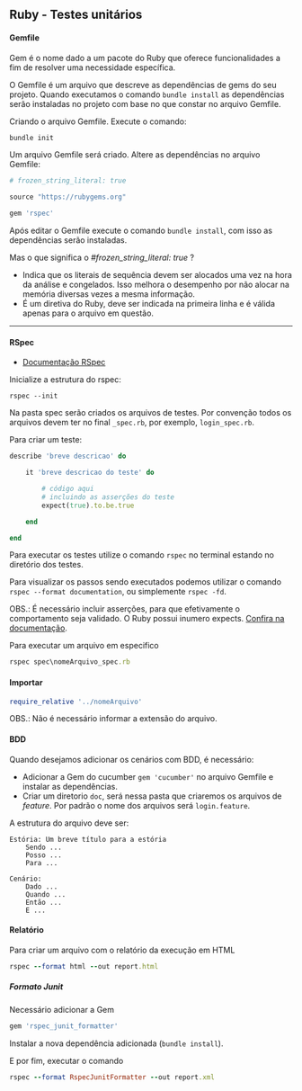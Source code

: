 ## Ruby - Testes unitários

#### Gemfile

Gem é o nome dado a um pacote do Ruby que oferece funcionalidades a fim de resolver uma necessidade específica.

O Gemfile é um arquivo que descreve as dependências de gems do seu projeto. Quando executamos o comando ```bundle install``` as dependências serão instaladas no projeto com base no que constar no arquivo Gemfile.

Criando o arquivo Gemfile. Execute o comando:
```ruby
bundle init
```

Um arquivo Gemfile será criado. Altere as dependências no arquivo Gemfile:
```ruby
# frozen_string_literal: true

source "https://rubygems.org"

gem 'rspec'
```

Após editar o Gemfile execute o comando ```bundle install```, com isso as dependências serão instaladas.


Mas o que significa o _#frozen_string_literal: true_ ?
- Indica que os literais de sequência devem ser alocados uma vez na hora da análise e congelados.
Isso melhora o desempenho por não alocar na memória diversas vezes a mesma informação.
- É um diretiva do Ruby, deve ser indicada na primeira linha e é válida apenas para o arquivo em questão.

---

#### RSpec

- [Documentação RSpec](http://rspec.info/documentation/)


Inicialize a estrutura do rspec:
```
rspec --init
```

Na pasta spec serão criados os arquivos de testes. Por convenção todos os arquivos devem ter no final ```_spec.rb```, por exemplo, ```login_spec.rb```.

Para criar um teste:
```ruby	
describe 'breve descricao' do

    it 'breve descricao do teste' do

        # código aqui
        # incluindo as asserções do teste
        expect(true).to.be.true

    end

end
```

Para executar os testes utilize o comando ```rspec``` no terminal estando no diretório dos testes.

Para visualizar os passos sendo executados podemos utilizar o comando ```rspec --format documentation```, ou simplemente ```rspec -fd```.

OBS.: É necessário incluir asserções, para que efetivamente o comportamento seja validado. O Ruby possui inumero expects. [Confira na documentação](http://rspec.info/documentation/3.12/rspec-expectations/#built-in-matchers).


Para executar um arquivo em especifico
```ruby
rspec spec\nomeArquivo_spec.rb
```

#### Importar

```ruby
require_relative '../nomeArquivo'
```

OBS.: Não é necessário informar a extensão do arquivo.

#### BDD
Quando desejamos adicionar os cenários com BDD, é necessário:
- Adicionar a Gem do cucumber ```gem 'cucumber'``` no arquivo Gemfile e instalar as dependências.
- Criar um diretorio ```doc```, será nessa pasta que criaremos os arquivos de _feature_. Por padrão o nome dos arquivos será ```login.feature```.

A estrutura do arquivo deve ser:
```
Estória: Um breve título para a estória
    Sendo ...
    Posso ...
    Para ...
    
Cenário:
    Dado ...
    Quando ...
    Então ...
    E ...
```

#### Relatório

Para criar um arquivo com o relatório da execução em HTML
```ruby
rspec --format html --out report.html
```

##### Formato Junit

Necessário adicionar a Gem
```ruby
gem 'rspec_junit_formatter'
```

Instalar a nova dependência adicionada (```bundle install```).


E por fim, executar o comando
```ruby
rspec --format RspecJunitFormatter --out report.xml
```